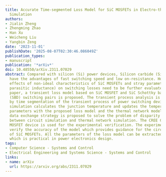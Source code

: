 ```yaml
---
title: Accurate Time-segmented Loss Model for SiC MOSFETs in Electro-thermal Multi-Rate
  Simulation
authors:
- Jialin Zheng
- Zhengming Zhao
- Han Xu
- Weicheng Liu
- Yangbin Zeng
date: '2023-11-01'
publishDate: '2025-08-07T02:30:46.086049Z'
publication_types:
- manuscript
publication: '*arXiv*'
doi: 10.48550/arXiv.2311.07029
abstract: Compared with silicon (Si) power devices, Silicon carbide (SiC) devices
  have the advantages of fast switching speed and low on-resistance. However, the
  effects of non-ideal characteristics of SiC MOSFETs and stray parameters (especially
  parasitic inductance) on switching losses need to be further evaluated. In this
  paper, a transient loss model based on SiC MOSFET and SiC Schottky barrier diode
  (SBD) switching pairs is proposed. The transient process analysis is simplified
  by time segmentation of the transient process of power switching devices. The electro-thermal
  simulation calculates the junction temperature and updates the temperature-related
  parameters with the proposed loss model and the thermal network model. A multi-rate
  data exchange strategy is proposed to solve the problem of disparity in timescales
  between circuit simulation and thermal network simulation. The CREE CMF20120D SiC
  MOSFET device is used for the experimental verification. The experimental results
  verify the accuracy of the model which provides guidance for the circuit design
  of SiC MOSFETs. All the parameters of the loss model can be extracted from the datasheet,
  which is practical in power electronics design.
tags:
- Computer Science - Systems and Control
- Electrical Engineering and Systems Science - Systems and Control
links:
- name: arXiv
  url: https://arxiv.org/abs/2311.07029
---
```

